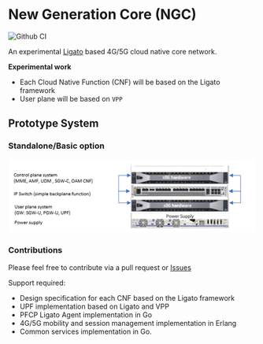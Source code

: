 # New Generation Core (NGC)

![Github CI](https://github.com/eshikafe/ngc/workflows/CI/badge.svg)

An experimental [Ligato](https://ligato.io/) based 4G/5G cloud native core network.

**Experimental work**

- Each Cloud Native Function (CNF) will be based on the Ligato framework
- User plane will be based on `VPP`

## Prototype System

### Standalone/Basic option

![NGC standalone prototype system](ngc_hw_standalone_basic.png)

### Contributions

Please feel free to contribute via a pull request or [Issues](https://github.com/eshikafe/ngc/issues)

Support required:

- Design specification for each CNF based on the Ligato framework
- UPF implementation based on Ligato and VPP
- PFCP Ligato Agent implementation in Go
- 4G/5G mobility and session management implementation in Erlang
- Common services implementation in Go.
